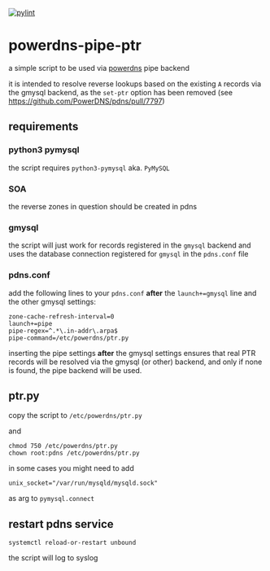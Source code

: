 [![pylint](https://github.com/zerwes/powerdns-pipe-ptr/actions/workflows/pylint.yml/badge.svg)](https://github.com/zerwes/powerdns-pipe-ptr/actions/workflows/pylint.yml)

# powerdns-pipe-ptr

a simple script to be used via [powerdns](https://github.com/PowerDNS/pdns) pipe backend

it is intended to resolve reverse lookups based on the existing `A` records via the gmysql backend,
as the `set-ptr` option has been removed (see https://github.com/PowerDNS/pdns/pull/7797)

## requirements

### python3 pymysql

the script requires `python3-pymysql` aka. `PyMySQL`

### SOA

the reverse zones in question should be created in pdns

### gmysql

the script will just work for records registered in the `gmysql` backend and uses the database connection registered for `gmysql` in the `pdns.conf` file

### pdns.conf

add the following lines to your `pdns.conf` **after** the `launch+=gmysql` line and the other gmysql settings:

```
zone-cache-refresh-interval=0
launch+=pipe
pipe-regex=^.*\.in-addr\.arpa$
pipe-command=/etc/powerdns/ptr.py
```

inserting the pipe settings **after** the gmysql settings ensures that real PTR records will be resolved via the gmysql (or other) backend,
and only if none is found, the pipe backend will be used.

## ptr.py

copy the script to `/etc/powerdns/ptr.py`

and

```shell
chmod 750 /etc/powerdns/ptr.py
chown root:pdns /etc/powerdns/ptr.py
```

in some cases you might need to add
```
unix_socket="/var/run/mysqld/mysqld.sock"
```
as arg to `pymysql.connect`

## restart pdns service

```
systemctl reload-or-restart unbound
```

the script will log to syslog
